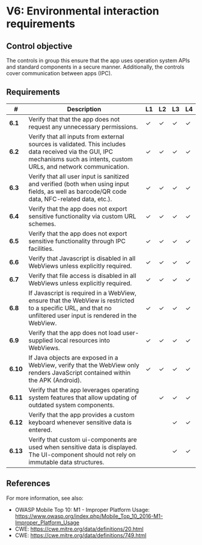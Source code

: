 # V6: Environmental interaction requirements

## Control objective

The controls in group this ensure that the app uses operation system APIs and standard components in a secure manner. Additionally, the controls cover communication between apps (IPC).

## Requirements

| # | Description | L1 | L2 | L3 | L4 |
| --- | --- | --- | --- | --- | --- |
| **6.1** | Verify that that the app does not request any unnecessary permissions. | ✓ | ✓ | ✓ | ✓ |
| **6.2** | Verify that all inputs from external sources is validated. This includes data received via the GUI, IPC mechanisms such as intents, custom URLs, and network communication.| ✓ | ✓ | ✓ | ✓ |
| **6.3** | Verify that all user input is sanitized and verified (both when using input fields, as well as barcode/QR code data, NFC-related data, etc.).| ✓ | ✓ | ✓ | ✓ |
| **6.4** | Verify that the app does not export sensitive functionality via custom URL schemes. | ✓ | ✓ | ✓ | ✓ |
| **6.5** | Verify that the app does not export sensitive functionality through IPC facilities. | ✓ | ✓ | ✓ | ✓ |
| **6.6** | Verify that Javascript is disabled in all WebViews unless explicitly required. | ✓ | ✓ | ✓ | ✓ |
| **6.7** | Verify that file access is disabled in all WebViews unless explicitly required. | ✓ | ✓ | ✓ | ✓ |
| **6.8** | If Javascript is required in a WebView, ensure that the WebView is restricted to a specific URL, and that no unfiltered user input is rendered in the WebView. | ✓ | ✓ | ✓ | ✓ |
| **6.9** | Verify that the app does not load user-supplied local resources into WebViews. | ✓ | ✓ | ✓ | ✓ |
| **6.10** | If Java objects are exposed in a WebView, verify that the WebView only renders JavaScript contained within the APK (Android). | ✓ | ✓ | ✓ | ✓ |
| **6.11** | Verify that the app leverages operating system features that allow updating of outdated system components. |   | ✓ | ✓ | ✓ |
| **6.12** | Verify that the app provides a custom keyboard whenever sensitive data is entered. |   |   | ✓ | ✓ |
| **6.13** | Verify that custom ui-components are used when sensitive data is displayed. The UI-component should not rely on immutable data structures. |   |   | ✓ | ✓ |


## References

For more information, see also:

- OWASP Mobile Top 10:  M1 - Improper Platform Usage: https://www.owasp.org/index.php/Mobile_Top_10_2016-M1-Improper_Platform_Usage
- CWE: https://cwe.mitre.org/data/definitions/20.html
- CWE: https://cwe.mitre.org/data/definitions/749.html
